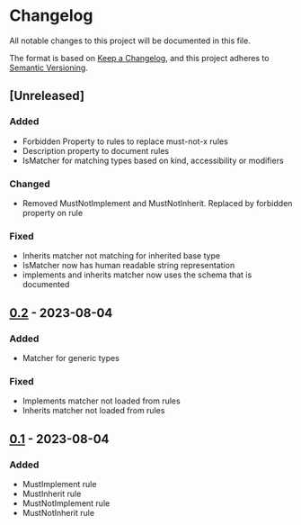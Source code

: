 # Changelog
All notable changes to this project will be documented in this file.

The format is based on [Keep a Changelog](https://keepachangelog.com/en/1.1.0/),
and this project adheres to [Semantic Versioning](https://semver.org/spec/v2.0.0.html).

## [Unreleased]
### Added
- Forbidden Property to rules to replace must-not-x rules
- Description property to document rules
- IsMatcher for matching types based on kind, accessibility or modifiers

### Changed
- Removed MustNotImplement and MustNotInherit. Replaced by forbidden property on rule

### Fixed
- Inherits matcher not matching for inherited base type
- IsMatcher now has human readable string representation
- implements and inherits matcher now uses the schema that is documented

## [0.2] - 2023-08-04
### Added
- Matcher for generic types

### Fixed
- Implements matcher not loaded from rules
- Inherits matcher not loaded from rules

## [0.1] - 2023-08-04
### Added
- MustImplement rule
- MustInherit rule
- MustNotImplement rule
- MustNotInherit rule


[0.2]: https://github.com/TheSylence/ArchitectureAnalyzer/compare/0.1...0.2
[0.1]: https://github.com/TheSylence/ArchitectureAnalyzer/releases/tag/0.1
<!-- Release: %URL%/releases/tag/%VERSION% -->
<!-- Compare: %URL%/compare/%OLD_VERSION%...%NEW_VERSION% -->
<!-- BaseUrl: https://github.com/TheSylence/ArchitectureAnalyzer -->

